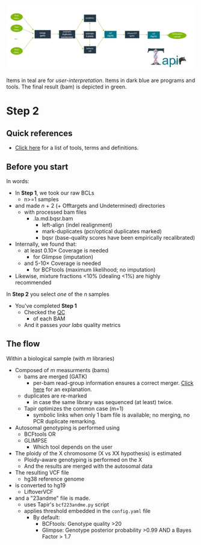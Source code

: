 ![Step2](../images/Stage2.jpg)

Items in teal are for *user-interpretation*. Items in dark blue are programs and tools. The final result (bam) is depicted in green.

# Step 2
## Quick references
-  [Click here](Glossary.md) for a list of tools, terms and definitions.

## Before you start
In words:
- In **Step 1**, we took our raw BCLs 
   -  n>=1 samples
- and made *n* + 2 (+ Offtargets and Undetermined) directories
   -  with processed bam files
      -  .la.md.bqsr.bam
	     - left-align (indel realignment)
		 - mark-duplicates (pcr/optical duplicates marked)
		 - bqsr (base-quality scores have been empirically recalibrated)
-  Internally, we found that:
   -  at least 0.10× Coverage is needed
      - for Glimpse (imputation)
   -  and 5-10× Coverage is needed
      -  for BCFtools (maximum likelihood; no imputation)
-   Likewise, mixture fractions <10% (idealing <1%) are highly recommended
   
In **Step 2** you select *one* of the *n* samples		 
-  You've completed **Step 1**
   - Checked the [QC](QC.md)
     - of each BAM
   -  And it passes *your labs* quality metrics

## The flow
Within a biological sample (with *m* libraries)
-  Composed of *m* measurments (bams)
   -  bams are merged (GATK)
      -  per-bam read-group information ensures a correct merger. [Click here](PowerUsers.md) for an explanation.
   -  duplicates are re-marked
      -  in case the same library was sequenced (at least) twice.
   -  Tapir optimizes the common case (m=1)
      - symbolic links when only 1 bam file is available; no merging, no PCR duplicate remarking.
-  Autosomal genotyping is performed using
   -  BCFtools OR
   -  GLIMPSE
      -  Which tool depends on the user
-  The ploidy of the X chromosome (X vs XX hypothesis) is estimated
   -  Ploidy-aware genotyping is performed on the X
   -  And the results are merged with the autosomal data
-  The resulting VCF file 
   - hg38 reference genome
-  is converted to hg19 
   - LiftoverVCF
-  and a "23andme" file is made.
   -  uses Tapir's `bcf223andme.py` script
   -  applies threshold embedded in the `config.yaml` file
      - By default: 
	     - BCFtools: Genotype quality >20
		 - Glimpse: Genotype posterior probability >0.99 AND a Bayes Factor > 1.7